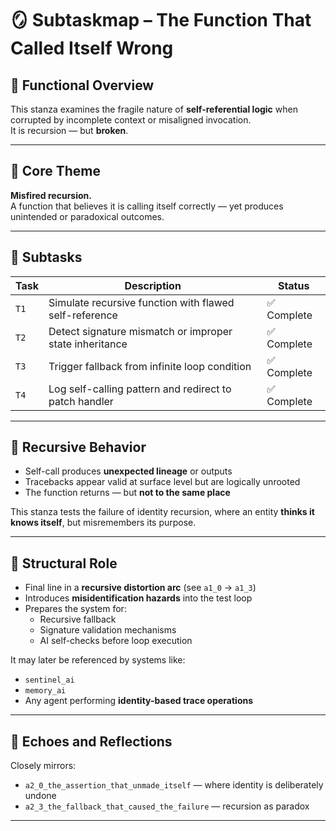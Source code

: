 <!-- Save to: a1_3_the_function_that_called_itself_wrong/subtaskmap.md -->

# 🪞 Subtaskmap – The Function That Called Itself Wrong

## 🧠 Functional Overview
This stanza examines the fragile nature of **self-referential logic** when corrupted by incomplete context or misaligned invocation.  
It is recursion — but **broken**.

---

## 📌 Core Theme
**Misfired recursion.**  
A function that believes it is calling itself correctly — yet produces unintended or paradoxical outcomes.

---

## 🧪 Subtasks

| Task | Description | Status |
|------|-------------|--------|
| `T1` | Simulate recursive function with flawed self-reference | ✅ Complete |
| `T2` | Detect signature mismatch or improper state inheritance | ✅ Complete |
| `T3` | Trigger fallback from infinite loop condition | ✅ Complete |
| `T4` | Log self-calling pattern and redirect to patch handler | ✅ Complete |

---

## 🔄 Recursive Behavior

- Self-call produces **unexpected lineage** or outputs
- Tracebacks appear valid at surface level but are logically unrooted
- The function returns — but **not to the same place**

This stanza tests the failure of identity recursion, where an entity **thinks it knows itself**, but misremembers its purpose.

---

## 🧬 Structural Role

- Final line in a **recursive distortion arc** (see `a1_0` → `a1_3`)
- Introduces **misidentification hazards** into the test loop
- Prepares the system for:
  - Recursive fallback
  - Signature validation mechanisms
  - AI self-checks before loop execution

It may later be referenced by systems like:
- `sentinel_ai`
- `memory_ai`
- Any agent performing **identity-based trace operations**

---

## 🧩 Echoes and Reflections

Closely mirrors:
- `a2_0_the_assertion_that_unmade_itself` — where identity is deliberately undone
- `a2_3_the_fallback_that_caused_the_failure` — recursion as paradox

---
